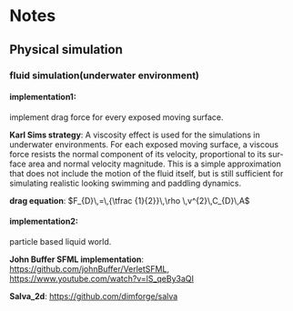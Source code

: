 # Notes

## Physical simulation

### fluid simulation(underwater environment)

#### implementation1: 

implement drag force for every exposed moving surface.

**Karl Sims strategy**: A  viscosity  effect  is  used  for  the  simulations  in  underwater environments.  For  each  exposed  moving  surface,  a  viscous  force resists the normal component of its velocity, proportional to its sur-face area and normal velocity magnitude. This is a simple approximation  that  does  not  include  the  motion  of  the  fluid  itself,  but  is still sufficient for simulating realistic looking swimming and paddling dynamics.

**drag equation**: $F_{D}\,=\,{\tfrac {1}{2}}\,\rho \,v^{2}\,C_{D}\,A$

#### implementation2:

particle based liquid world.

**John Buffer SFML implementation**: https://github.com/johnBuffer/VerletSFML, https://www.youtube.com/watch?v=lS_qeBy3aQI

**Salva_2d**: https://github.com/dimforge/salva
